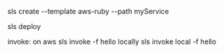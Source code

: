 sls create --template aws-ruby --path myService

sls deploy

invoke:
  on aws
    sls invoke -f hello
  locally
    sls invoke local -f hello
